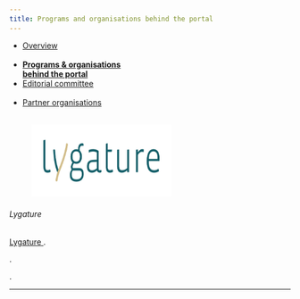 ```yaml
---
title: Programs and organisations behind the portal
---
```


<div class="mb-4">
  <ul class="nav nav-tabs nav-justified">
    <li class="nav-item">
      <a class="nav-link" href="../">Overview<br><br></a>
    </li>
    <li class="nav-item">
      <a class="nav-link active" href="#"><b>Programs & organisations<br>behind the portal</b></a>
    </li>
    <li class="nav-item">
      <a class="nav-link" href="/content/english/about/editorial_committee.md">Editorial committee<br><br></a>
    </li>
    <li class="nav-item">
      <a class="nav-link" href="/content/english/about/partner_organisations.md">Partner organisations<br><br></a>
    </li>
  </ul>
</div>

<div class="row">
  <div class="col-sm-12 col-md-12 col-lg-3">
    <figure class="figure mt-3">
      <img width="250" height="130" alt="Lygature_logo" src="/static/img/logos/Lygature.jpg">
    </figure>
  </div>
  <div class="col-sm-12 col-md-12 col-lg-9">
    <h6>Lygature</h6>
    <p><a href = "https://www.lygature.org/"> Lygature </a>.</p>
    <p>.</p>
    <p>.</p>
  </div>
</div>
<hr class="faded" />
